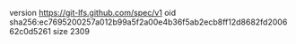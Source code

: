 version https://git-lfs.github.com/spec/v1
oid sha256:ec7695200257a012b99a5f2a00e4b36f5ab2ecb8ff12d8682fd200662c0d5261
size 2309
